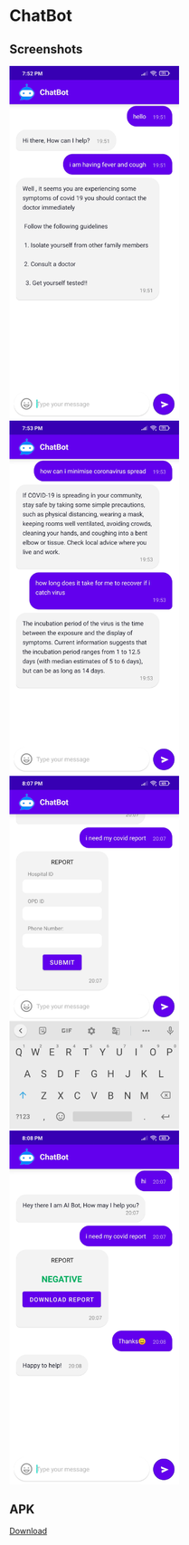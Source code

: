 # ChatBot
## Screenshots
<img src="https://github.com/Dhruv-Kapoor/ChatBot/blob/master/screenshots/Screenshot_2020-11-18-19-52-02-173_com.example.chatbot.jpg" width=300><img src="https://github.com/Dhruv-Kapoor/ChatBot/blob/master/screenshots/Screenshot_2020-11-18-19-53-52-421_com.example.chatbot.jpg" width=300><img src="https://github.com/Dhruv-Kapoor/ChatBot/blob/master/screenshots/Screenshot_2020-11-18-20-07-39-590_com.example.chatbot.jpg" width=300><img src="https://github.com/Dhruv-Kapoor/ChatBot/blob/master/screenshots/Screenshot_2020-11-18-20-08-05-541_com.example.chatbot.jpg" width=300>



## APK
<a i="raw-url" href="https://raw.githubusercontent.com/Dhruv-Kapoor/ChatBot/master/apk/ChatBot.apk">Download</a>
